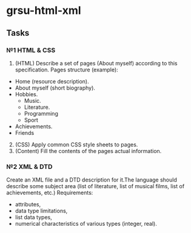 # grsu-html-xml

## Tasks 

### №1 HTML & CSS
1. (HTML) Describe a set of pages (About myself) according to this specification. Pages structure (example):
* Home (resource description).
* About myself (short biography).
* Hobbies.
  * Music.
  * Literature.
  * Programming
  * Sport
* Achievements.
* Friends
2. (CSS) Apply common CSS style sheets to pages.
3. (Content) Fill the contents of the pages actual information.

### №2 XML & DTD
Create an XML file and a DTD description for it.The language should describe some subject area (list of literature, 
list of musical films, list of achievements, etc.) Requirements:
* attributes,
* data type limitations,
* list data types,
* numerical characteristics of various types (integer, real).
